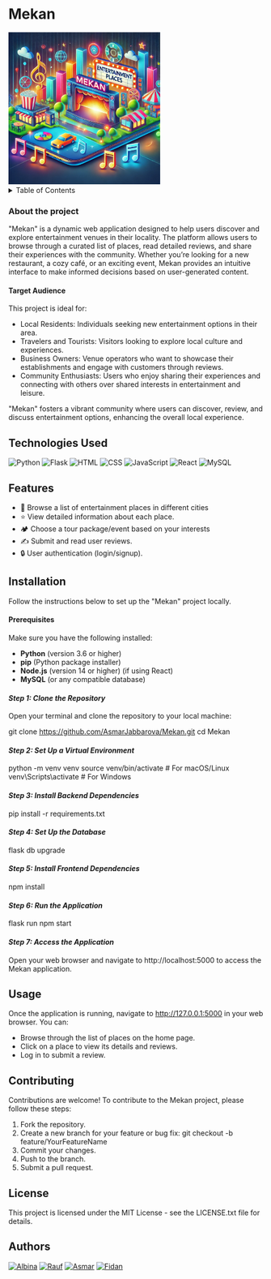 
# Mekan

<img src="https://github.com/AsmarJabbarova/Mekan/blob/main/Mekan%20logo.webp?raw=true" alt="Mekan Logo" width="300" />

<details>
<summary>Table of Contents</summary>

- [About the project](#abouttheproject)
- [Technologies Used](#technologiesused)
- [Features](#features)
- [Installation](#installation)
- [Usage](#usage)
- [Contributing](#contributing)
- [License](#license)
- [Authors](#authors)

</details>

### About the project

"Mekan" is a dynamic web application designed to help users discover and explore entertainment venues in their locality. The platform allows users to browse through a curated list of places, read detailed reviews, and share their experiences with the community. Whether you’re looking for a new restaurant, a cozy café, or an exciting event, Mekan provides an intuitive interface to make informed decisions based on user-generated content.


#### Target Audience
This project is ideal for:

- Local Residents: Individuals seeking new entertainment options in their area.
- Travelers and Tourists: Visitors looking to explore local culture and experiences.
- Business Owners: Venue operators who want to showcase their establishments and engage with customers through reviews.
- Community Enthusiasts: Users who enjoy sharing their experiences and connecting with others over shared interests in entertainment and leisure.

"Mekan" fosters a vibrant community where users can discover, review, and discuss entertainment options, enhancing the overall local experience.

## Technologies Used

<img src="https://www.python.org/community/logos/python-logo.png" alt="Python" width="50" />
<img src="https://flask.palletsprojects.com/en/2.0.x/_static/flask-logo.png" alt="Flask" width="50" />
<img src="https://upload.wikimedia.org/wikipedia/commons/6/6f/HTML5_logo_and_wordmark.svg" alt="HTML" width="50" />
<img src="https://upload.wikimedia.org/wikipedia/commons/d/d5/CSS3_logo_and_wordmark.svg" alt="CSS" width="50" />
<img src="https://upload.wikimedia.org/wikipedia/commons/6/6c/JavaScript-logo.png" alt="JavaScript" width="50" />
<img src="https://upload.wikimedia.org/wikipedia/commons/a/a7/React-icon.svg" alt="React" width="50" />
<img src="https://upload.wikimedia.org/wikipedia/commons/a/a9/MySQL.png" alt="MySQL" width="50" />


## Features

- 🏢 Browse a list of entertainment places in different cities
- ⭐ View detailed information about each place.
- 🏕️ Choose a tour package/event based on your interests
- ✍️ Submit and read user reviews.
- 🔒 User authentication (login/signup).

## Installation

Follow the instructions below to set up the "Mekan" project locally.

#### Prerequisites

Make sure you have the following installed:

- **Python** (version 3.6 or higher)
- **pip** (Python package installer)
- **Node.js** (version 14 or higher) (if using React)
- **MySQL** (or any compatible database)

#### *Step 1: Clone the Repository*

Open your terminal and clone the repository to your local machine:

git clone https://github.com/AsmarJabbarova/Mekan.git
cd Mekan

#### *Step 2: Set Up a Virtual Environment*

python -m venv venv
source venv/bin/activate  # For macOS/Linux
venv\Scripts\activate     # For Windows

#### *Step 3: Install Backend Dependencies*

pip install -r requirements.txt

#### *Step 4: Set Up the Database*

flask db upgrade

#### *Step 5: Install Frontend Dependencies*

npm install

#### *Step 6: Run the Application*

flask run
npm start

#### *Step 7: Access the Application*

Open your web browser and navigate to http://localhost:5000 to access the Mekan application.

## Usage

Once the application is running, navigate to http://127.0.0.1:5000 in your web browser. You can:

- Browse through the list of places on the home page.
- Click on a place to view its details and reviews.
- Log in to submit a review.

## Contributing

Contributions are welcome! To contribute to the Mekan project, please follow these steps:

 1. Fork the repository.
 2. Create a new branch for your feature or bug fix: git checkout -b feature/YourFeatureName
 3. Commit your changes.
 4. Push to the branch.
 5. Submit a pull request.

## License

This project is licensed under the MIT License - see the LICENSE.txt file for details.

## Authors

[![Albina](https://img.shields.io/badge/-Albina-green?style=for-the-badge&logo=github)](https://github.com/Albinnich)
[![Rauf](https://img.shields.io/badge/-Rauf-green?style=for-the-badge&logo=github)](https://github.com/Raid-dev)
[![Asmar](https://img.shields.io/badge/-Asmar-green?style=for-the-badge&logo=github)](https://github.com/AsmarJabbarova)
[![Fidan](https://img.shields.io/badge/-Fidan-green?style=for-the-badge&logo=github)](https://github.com/fidanhuseynova04)


